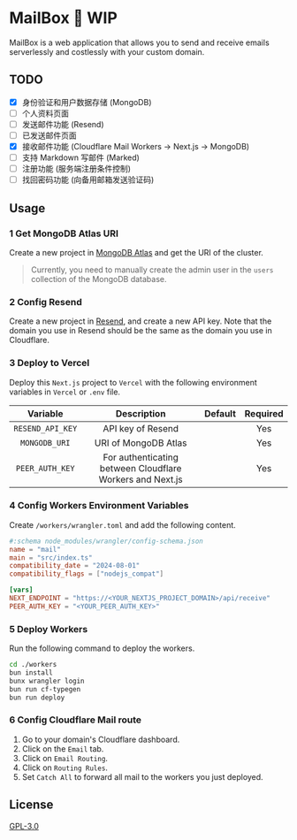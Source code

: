 # MailBox 🚧 WIP
MailBox is a web application that allows you to send and receive emails serverlessly and costlessly with your custom domain.

## TODO
- [x] 身份验证和用户数据存储 (MongoDB)
- [ ] 个人资料页面
- [ ] 发送邮件功能 (Resend)
- [ ] 已发送邮件页面
- [x] 接收邮件功能 (Cloudflare Mail Workers -> Next.js -> MongoDB)
- [ ] 支持 Markdown 写邮件 (Marked)
- [ ] 注册功能 (服务端注册条件控制)
- [ ] 找回密码功能 (向备用邮箱发送验证码)

## Usage
### 1 Get MongoDB Atlas URI
Create a new project in [MongoDB Atlas](https://www.mongodb.com/) and get the URI of the cluster.

> Currently, you need to manually create the admin user in the `users` collection of the MongoDB database.

### 2 Config Resend
Create a new project in [Resend](https://resend.com/), and create a new API key. Note that the domain you use in Resend should be the same as the domain you use in Cloudflare.

### 3 Deploy to Vercel
Deploy this `Next.js` project to `Vercel` with the following environment variables in `Vercel` or `.env` file.

| Variable | Description | Default | Required |
|:--------:|:-----------:|:-------:|:--------:|
| `RESEND_API_KEY` | API key of Resend | | Yes |
| `MONGODB_URI` | URI of MongoDB Atlas | | Yes |
| `PEER_AUTH_KEY` | For authenticating between Cloudflare Workers and Next.js | | Yes |

### 4 Config Workers Environment Variables
Create `/workers/wrangler.toml` and add the following content.

```toml
#:schema node_modules/wrangler/config-schema.json
name = "mail"
main = "src/index.ts"
compatibility_date = "2024-08-01"
compatibility_flags = ["nodejs_compat"]

[vars]
NEXT_ENDPOINT = "https://<YOUR_NEXTJS_PROJECT_DOMAIN>/api/receive"
PEER_AUTH_KEY = "<YOUR_PEER_AUTH_KEY>"
```

### 5 Deploy Workers
Run the following command to deploy the workers.

```bash
cd ./workers
bun install
bunx wrangler login
bun run cf-typegen
bun run deploy
```

### 6 Config Cloudflare Mail route
1. Go to your domain's Cloudflare dashboard.
2. Click on the `Email` tab.
3. Click on `Email Routing`.
4. Click on `Routing Rules`.
5. Set `Catch All` to forward all mail to the workers you just deployed.

## License
[GPL-3.0](./LICENSE)

